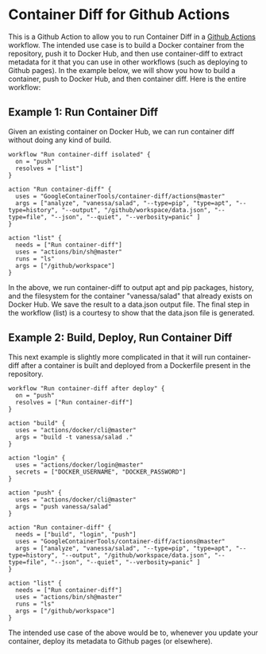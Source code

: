 # Container Diff for Github Actions

This is a Github Action to allow you to run Container Diff in a 
[Github Actions](https://help.github.com/articles/about-github-actions/#about-github-actions)
workflow. The intended use case is to build a Docker container from the repository,
push it to Docker Hub, and then use container-diff to extract metadata for it that
you can use in other workflows (such as deploying to Github pages). In
the example below, we will show you how to build a container, push
to Docker Hub, and then container diff.  Here is the entire workflow:

## Example 1: Run Container Diff

Given an existing container on Docker Hub, we can run container diff
without doing any kind of build.

```
workflow "Run container-diff isolated" {
  on = "push"
  resolves = ["list"]
}

action "Run container-diff" {
  uses = "GoogleContainerTools/container-diff/actions@master"
  args = ["analyze", "vanessa/salad", "--type=pip", "type=apt", "--type=history", "--output", "/github/workspace/data.json", "--type=file", "--json", "--quiet", "--verbosity=panic" ]
}

action "list" {
  needs = ["Run container-diff"]
  uses = "actions/bin/sh@master"
  runs = "ls"
  args = ["/github/workspace"]
}
```

In the above, we run container-diff to output apt and pip packages, history,
and the filesystem for the container "vanessa/salad" that already exists on
Docker Hub. We save the result to a data.json output file. The final step in 
the workflow (list) is a courtesy to show that the data.json file is generated.

## Example 2: Build, Deploy, Run Container Diff

This next example is slightly more complicated in that it will run container-diff
after a container is built and deployed from a Dockerfile present in the repository.

```
workflow "Run container-diff after deploy" {
  on = "push"
  resolves = ["Run container-diff"]
}

action "build" {
  uses = "actions/docker/cli@master"
  args = "build -t vanessa/salad ."
}

action "login" {
  uses = "actions/docker/login@master"
  secrets = ["DOCKER_USERNAME", "DOCKER_PASSWORD"]
}

action "push" {
  uses = "actions/docker/cli@master"
  args = "push vanessa/salad"
}

action "Run container-diff" {
  needs = ["build", "login", "push"]
  uses = "GoogleContainerTools/container-diff/actions@master"
  args = ["analyze", "vanessa/salad", "--type=pip", "type=apt", "--type=history", "--output", "/github/workspace/data.json", "--type=file", "--json", "--quiet", "--verbosity=panic" ]
}

action "list" {
  needs = ["Run container-diff"]
  uses = "actions/bin/sh@master"
  runs = "ls"
  args = ["/github/workspace"]
}
```

The intended use case of the above would be to, whenever you update your
container, deploy its metadata to Github pages (or elsewhere).
